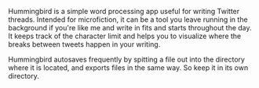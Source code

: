 Hummingbird is a simple word processing app useful for writing Twitter threads. Intended for microfiction, it can be a tool you leave running in the background if you're like me and write in fits and starts throughout the day. It keeps track of the character limit and helps you to visualize where the breaks between tweets happen in your writing. 

Hummingbird autosaves frequently by spitting a file out into the directory where it is located, and exports files in the same way. So keep it in its own directory.
